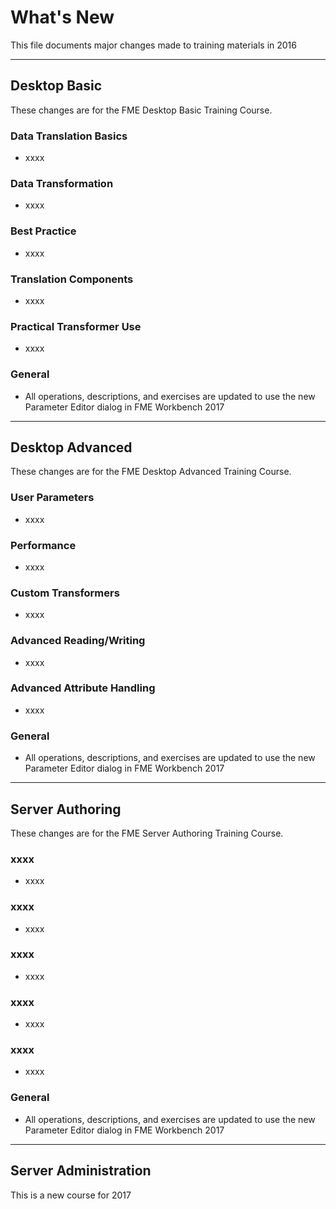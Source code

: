 # What's New #
This file documents major changes made to training materials in 2016

---

## Desktop Basic ##
These changes are for the FME Desktop Basic Training Course.

### Data Translation Basics ###
- xxxx

### Data Transformation ###
- xxxx

### Best Practice ###
- xxxx

### Translation Components ###
- xxxx

### Practical Transformer Use ###
- xxxx

### General ###
- All operations, descriptions, and exercises are updated to use the new Parameter Editor dialog in FME Workbench 2017

---

## Desktop Advanced ##
These changes are for the FME Desktop Advanced Training Course.

### User Parameters ###
- xxxx

### Performance ###
- xxxx

### Custom Transformers ###
- xxxx

### Advanced Reading/Writing ###
- xxxx

### Advanced Attribute Handling ###
- xxxx

### General ###
- All operations, descriptions, and exercises are updated to use the new Parameter Editor dialog in FME Workbench 2017

---

## Server Authoring ##
These changes are for the FME Server Authoring Training Course.

### xxxx ###
- xxxx

### xxxx ###
- xxxx

### xxxx ###
- xxxx

### xxxx ###
- xxxx

### xxxx ###
- xxxx

### General ###
- All operations, descriptions, and exercises are updated to use the new Parameter Editor dialog in FME Workbench 2017

---

## Server Administration ##
This is a new course for 2017